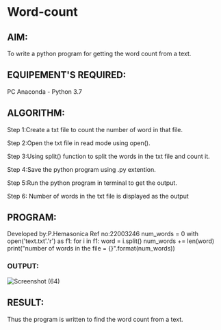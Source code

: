 # Word-count
## AIM:
To write a python program for getting the word count from a text.
## EQUIPEMENT'S REQUIRED: 
PC
Anaconda - Python 3.7
## ALGORITHM: 

Step 1:Create a txt file to count the number of word in that file.

Step 2:Open the txt file in read mode using open().

Step 3:Using split() function to split the words in the txt file and count it.

Step 4:Save the python program using .py extention.

Step 5:Run the python program in terminal to get the output.

Step 6: Number of words in the txt file is displayed as the output

## PROGRAM:
Developed by:P.Hemasonica
Ref no:22003246
num_words = 0 with open('text.txt'.'r') as f1: for i in f1: word = i.split() num_words += len(word) print("number of words in the file = {}".format(num_words))

### OUTPUT:

![Screenshot (64)](https://user-images.githubusercontent.com/118361409/214370564-8414c5f8-fd0e-41eb-86fe-d86d20ea7513.png)


## RESULT:
Thus the program is written to find the word count from a text.
